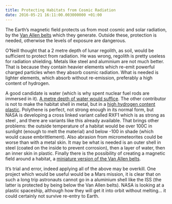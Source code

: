 ```yaml
---
title: Protecting Habitats from Cosmic Radiation
date: 2016-05-21 16:11:00.003000000 +01:00
---
```


The Earth’s magnetic field protects us from most cosmic and solar radiation, by the [Van Allen belts][van-allen-belts] which they generate. Outside these, protection is needed, otherwise the levels of exposure are dangerous.

O’Neill thought that a 2 metre depth of  lunar regolith, as soil, would be sufficient to protect from radiation. He was wrong, regolith  is pretty useless for radiation shielding. Metals like steel and aluminium are not much better. That is because they contain heavier elements which re-emit powerful charged particles when they absorb cosmic radiation. What is needed is lighter elements, which absorb without re-emission, preferably a high content of hydrogen.

A good candidate is water (which is why spent nuclear fuel rods are immersed in it). [A metre depth of water would suffice][depth]. The other contributor is not to make the habitat shell in metal, but in a [high hydrogen content plastic][plastic]. Polythene is perfect,  not strong enough in its normal form, but NASA is developing a cross linked variant called RXF1 which is as strong as steel , and there are variants like this already available.  That brings other problems: the outside temperature of a habitat would be over 100C in sunlight (enough to melt the material) and below -100 in shade (which would cause embrittlement). Also abrasion from micrometeorites could be worse than with a metal skin. It may be what is needed is an outer shell in steel (coated on the inside to prevent corrosion), then a layer of water, then an inner skin in plastic. Finally there is the possibility of creating a magnetic field around  a habitat, a [miniature version of the Van Allen belts][mini-van-allen-belts].

It’s trial and error, indeed applying all of the above may be overkill. One project which would be useful would be a Mars mission, it is clear that on such a long trip astronauts cannot go in a aluminium shell like the ISS (the latter is protected by being below the Van Allen belts). NASA is looking at a plastic spaceship, although how they will get it into orbit without melting… it could certainly not survive re-entry to Earth.

[van-allen-belts]: https://en.wikipedia.org/wiki/Van_Allen_radiation_belt
[depth]: http://space.stackexchange.com/questions/1336/what-thickness-depth-of-water-would-be-required-to-provide-radiation-shielding-i
[plastic]: https://www.theengineer.co.uk/plastic-spaceships/
[mini-van-allen-belts]: http://www.universetoday.com/108728/can-a-mega-magnetic-field-protect-astronauts-from-radiation/
